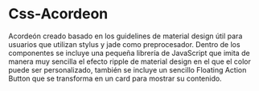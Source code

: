 # Css-Acordeon
Acordeón creado basado en los guidelines de material design útil para usuarios que utilizan stylus y jade como preprocesador.
Dentro de los componentes se incluye una pequeña librería de JavaScript que imita de manera muy sencilla el efecto ripple de material design en el que el color puede ser personalizado, también se incluye un sencillo Floating Action Button que se transforma en un card para mostrar su contenido.
